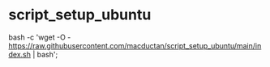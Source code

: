 # script_setup_ubuntu

bash -c 'wget -O - https://raw.githubusercontent.com/macductan/script_setup_ubuntu/main/index.sh | bash';
